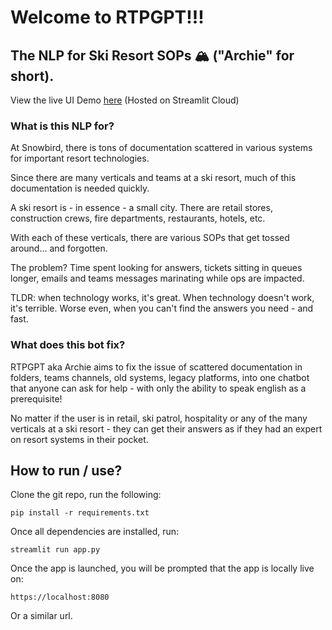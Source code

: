 # Welcome to RTPGPT!!!
## The NLP for Ski Resort SOPs 🏔️ ("Archie" for short).

View the live UI Demo [here](https://i2pmeagycertyokkedzgek.streamlit.app/) (Hosted on Streamlit Cloud)

### What is this NLP for?

At Snowbird, there is tons of documentation scattered in various systems for important resort technologies. 

Since there are many verticals and teams at a ski resort, much of this documentation is needed quickly.

A ski resort is - in essence - a small city. There are retail stores, construction crews, fire departments, restaurants, hotels, etc.

With each of these verticals, there are various SOPs that get tossed around... and forgotten.

The problem? Time spent looking for answers, tickets sitting in queues longer, emails and teams messages marinating while ops are impacted.

TLDR: when technology works, it's great. When technology doesn't work, it's terrible. Worse even, when you can't find the answers you need - and fast.

### What does this bot fix?

RTPGPT aka Archie aims to fix the issue of scattered documentation in folders, teams channels, old systems, legacy platforms, into one chatbot that anyone can ask for help - with only the ability to speak english as a prerequisite!

No matter if the user is in retail, ski patrol, hospitality or any of the many verticals at a ski resort - they can get their answers as if they had an expert on resort systems in their pocket.

## How to run / use?

Clone the git repo, run the following:

```pip install -r requirements.txt```

Once all dependencies are installed, run:

```streamlit run app.py```

Once the app is launched, you will be prompted that the app is locally live on:

```https://localhost:8080```

Or a similar url.

